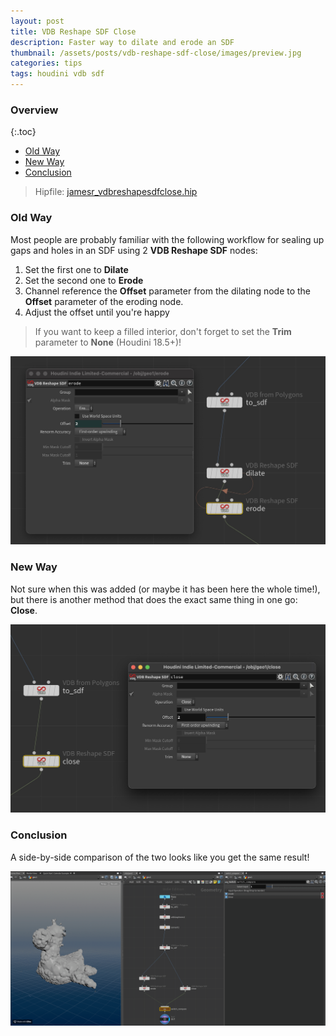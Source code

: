 ```yaml
---
layout: post
title: VDB Reshape SDF Close
description: Faster way to dilate and erode an SDF
thumbnail: /assets/posts/vdb-reshape-sdf-close/images/preview.jpg
categories: tips
tags: houdini vdb sdf
---
```


### Overview

{:.toc}
- [Old Way](#old-way)
- [New Way](#new-way)
- [Conclusion](#conclusion)

> Hipfile: [jamesr_vdbreshapesdfclose.hip](/assets/posts/vdb-reshape-sdf-close/jamesr_vdbreshapesdfclose.hiplc)

### Old Way
Most people are probably familiar with the following workflow for sealing up
gaps and holes in an SDF using 2 **VDB Reshape SDF** nodes:

1. Set the first one to **Dilate**
2. Set the second one to **Erode**
3. Channel reference the **Offset** parameter from the dilating node to the
   **Offset** parameter of the eroding node.
4. Adjust the offset until you're happy

> If you want to keep a filled interior, don't forget to set the **Trim**
> parameter to **None** (Houdini 18.5+)!

![Old way](/assets/posts/vdb-reshape-sdf-close/images/old-way.jpg)


### New Way
Not sure when this was added (or maybe it has been here the whole time!), but
there is another method that does the exact same thing in one go: **Close**.

![New way](/assets/posts/vdb-reshape-sdf-close/images/new-way.jpg)

### Conclusion
A side-by-side comparison of the two looks like you get the same result!

![Side by side](/assets/posts/vdb-reshape-sdf-close/images/side-by-side.gif)
